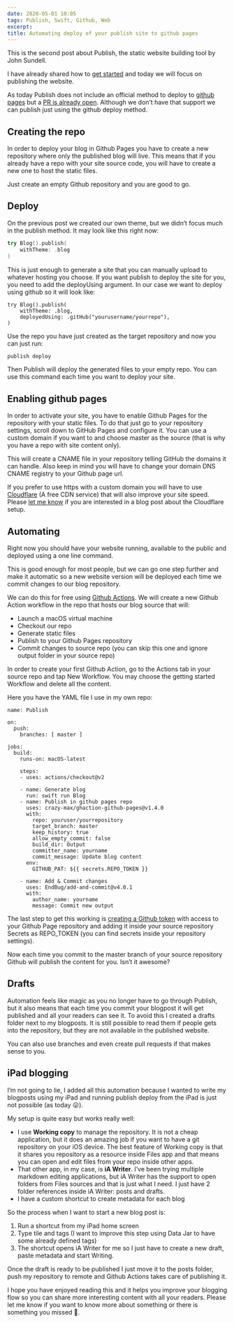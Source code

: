 ```yaml
---
date: 2020-05-01 10:05
tags: Publish, Swift, Github, Web
excerpt:
title: Automating deploy of your publish site to github pages
---
```

This is the second post about Publish, the static website building tool by John Sundell.

I have already shared how to [get started](https://blog.bitomule.com/posts/getting-started-with-publish/) and today we will focus on publishing the website.

As today Publish does not include an official method to deploy to [github pages](https://pages.github.com/) but a [PR is already open](https://github.com/JohnSundell/Publish/pull/74). Although we don’t have that support we can publish just using the github deploy method.

## Creating the repo

In order to deploy your blog in Github Pages you have to create a new repository where only the published blog will live. This means that if you already have a repo with your site source code, you will have to create a new one to host the static files.

Just create an empty Github repository and you are good to go.

## Deploy

On the previous post we created our own theme, but we didn’t focus much in the publish method. It may look like this right now:

```swift
try Blog().publish(
    withTheme: .blog
)
```

This is just enough to generate a site that you can manually upload to whatever hosting you choose. If you want publish to deploy the site for you, you need to add the deployUsing argument. In our case we want to deploy using github so it will look like:

```
try Blog().publish(
    withTheme: .blog,
    deployedUsing: .gitHub("yourusername/yourrepo"),
)
```

Use the repo you have just created as the target repository and now you can just run:

```bash
publish deploy
```

Then Publish will deploy the generated files to your empty repo. You can use this command each time you want to deploy your site.

## Enabling github pages

In order to activate your site, you have to enable Github Pages for the repository with your static files. To do that just go to your repository settings, scroll down to GitHub Pages and configure it. You can use a custom domain if you want to and choose master as the source (that is why you have a repo with site content only).

This will create a CNAME file in your repository telling GitHub the domains it can handle. Also keep in mind you will have to change your domain DNS CNAME registry to your Github page url.

If you prefer to use https with a custom domain you will have to use [Cloudflare](https://www.cloudflare.com/) (A free CDN service) that will also improve your site speed. Please [let me know](https://twitter.com/bitomule) if you are interested in a blog post about the Cloudflare setup.

## Automating

Right now you should have your website running, available to the public and deployed using a one line command.

This is good enough for most people, but we can go one step further and make it automatic so a new website version will be deployed each time we commit changes to our blog repository.

We can do this for free using [Github Actions](https://github.com/features/actions). We will create a new Github Action workflow in the repo that hosts our blog source that will:

- Launch a macOS virtual machine
- Checkout our repo
- Generate static files
- Publish to your Github Pages repository
- Commit changes to source repo (you can skip this one and ignore output folder in your source repo)

In order to create your first Github Action, go to the Actions tab in your source repo and tap New Workflow. You may choose the getting started Workflow and delete all the content.

Here you have the YAML file I use in my own repo:

```
name: Publish

on:
  push:
    branches: [ master ]

jobs:
  build:
    runs-on: macOS-latest

    steps:
    - uses: actions/checkout@v2
  
    - name: Generate blog
      run: swift run Blog
    - name: Publish in github pages repo
      uses: crazy-max/ghaction-github-pages@v1.4.0
      with:
        repo: youruser/yourrepository
        target_branch: master
        keep_history: true
        allow_empty_commit: false
        build_dir: Output
        committer_name: yourname 
        commit_message: Update blog content
      env:
        GITHUB_PAT: ${{ secrets.REPO_TOKEN }}
        
    - name: Add & Commit changes
      uses: EndBug/add-and-commit@v4.0.1
      with:
        author_name: yourname
        message: Commit new output
```

The last step to get this working is [creating a Github token](https://help.github.com/en/enterprise/2.17/user/github/authenticating-to-github/creating-a-personal-access-token-for-the-command-line) with access to your Github Page repository and adding it inside your source repository Secrets as REPO_TOKEN (you can find secrets inside your repository settings).

Now each time you commit to the master branch of your source repository Github will publish the content for you. Isn’t it awesome?

## Drafts

Automation feels like magic as you no longer have to go through Publish, but it also means that each time you commit your blogpost it will get published and all your readers can see it. To avoid this I created a drafts folder next to my blogposts. It is still possible to read them if people gets into the repository, but they are not available in the published website.

You can also use branches and even create pull requests if that makes sense to you.

## iPad blogging

I’m not going to lie, I added all this automation because I wanted to write my blogposts using my iPad and running publish deploy from the iPad is just not possible (as today 😛).

My setup is quite easy but works really well:

- I use **Working copy** to manage the repository. It is not a cheap application, but it does an amazing job if you want to have a git repository on your iOS device. The best feature of Working copy is that it shares you repository as a resource inside Files app and that means you can open and edit files from your repo inside other apps.
- That other app, in my case, is **iA Writer**. I’ve been trying multiple markdown editing applications, but iA Writer has the support to open folders from Files sources and that is just what I need. I just have 2 folder references inside iA Writer: posts and drafts. 
- I have a custom shortcut to create metadata for each blog


So the process when I want to start a new blog post is:
1. Run a shortcut from my iPad home screen
2. Type tile and tags (I want to improve this step using Data Jar to have some already defined tags)
3. The shortcut opens iA Writer for me so I just have to create a new draft, paste metadata and start Writing.

Once the draft is ready to be published I just move it to the posts folder, push my repository to remote and Github Actions takes care of publishing it.

I hope you have enjoyed reading this and it helps you improve your blogging flow so you can share more interesting content with all your readers. Please let me know if you want to know more about something or there is something you missed 🙂.


